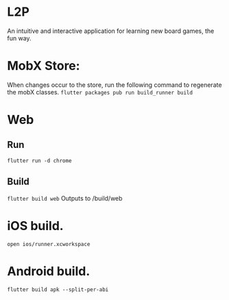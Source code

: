 # L2P

An intuitive and interactive application for learning new board games, the fun way.

# MobX Store:

When changes occur to the store, run the following command to regenerate the mobX classes.
`flutter packages pub run build_runner build`

# Web

## Run

`flutter run -d chrome`

## Build

`flutter build web`
Outputs to /build/web

# iOS build.

`open ios/runner.xcworkspace`

# Android build.

`flutter build apk --split-per-abi`
